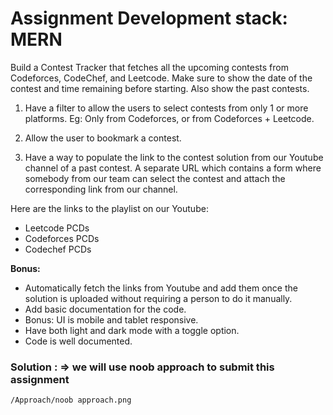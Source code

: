 # Assignment Development stack: MERN

Build a Contest Tracker that fetches all the upcoming contests from Codeforces, CodeChef, and Leetcode. Make sure to show the date of the contest and time remaining before starting. Also show the past contests.

1. Have a filter to allow the users to select contests from only 1 or more platforms. Eg: Only from Codeforces, or from Codeforces + Leetcode.

2. Allow the user to bookmark a contest.

3. Have a way to populate the link to the contest solution from our Youtube channel of a past contest. A separate URL which contains a form where somebody from our team can select the contest and attach the corresponding link from our channel.

Here are the links to the playlist on our Youtube:

- Leetcode PCDs
- Codeforces PCDs
- Codechef PCDs

**Bonus:**

- Automatically fetch the links from Youtube and add them once the solution is uploaded without requiring a person to do it manually.
- Add basic documentation for the code.
- Bonus: UI is mobile and tablet responsive.
- Have both light and dark mode with a toggle option.
- Code is well documented.

### Solution : => we will use noob approach to submit this assignment

`/Approach/noob approach.png`
